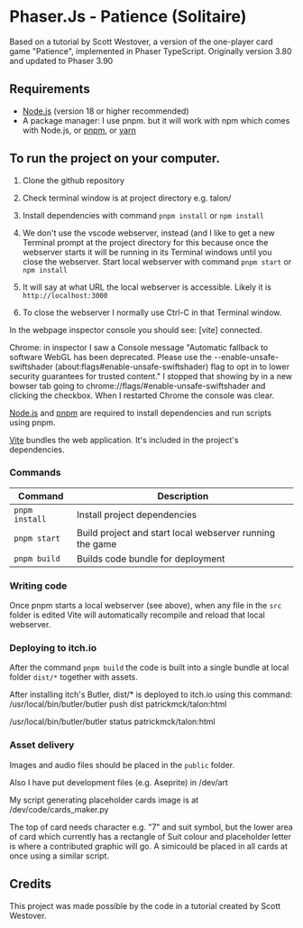 # Phaser.Js - Patience (Solitaire)

Based on a tutorial by Scott Westover, a version of the one-player card game "Patience", implemented in Phaser TypeScript. Originally version 3.80 and updated to Phaser 3.90

## Requirements

- [Node.js](https://nodejs.org) (version 18 or higher recommended)
- A package manager: I use pnpm. but it will work with npm which comes with Node.js, or [pnpm](https://pnpm.io/), or [yarn](https://yarnpkg.com/)

## To run the project on your computer.

1. Clone the github repository

2. Check terminal window is at project directory e.g. talon/

3. Install dependencies with command `pnpm install` or `npm install`

4. We don't use the vscode webserver, instead (and I like to get a new Terminal prompt at the project directory for this because once the webserver starts it will be running in its Terminal windows until you close the webserver. Start local webserver with command `pnpm start` or `npm install`

5. It will say at what URL the local webserver is accessible. Likely it is `http://localhost:3000`

6. To close the webserver I normally use Ctrl-C in that Terminal window.

In the webpage inspector console you should see: [vite] connected.

Chrome: in inspector I saw a Console message "Automatic fallback to software WebGL has been deprecated. Please use the --enable-unsafe-swiftshader (about:flags#enable-unsafe-swiftshader) flag to opt in to lower security guarantees for trusted content." I stopped that showing by in a new bowser tab going to chrome://flags/#enable-unsafe-swiftshader and clicking the checkbox. When I restarted Chrome the console was clear.

<a href="https://nodejs.org" target="_blank">Node.js</a> and <a href="https://pnpm.io/" target="_blank">pnpm</a> are required to install dependencies and run scripts using pnpm.

<a href="https://vitejs.dev/" target="_blank">Vite</a> bundles the web application. It's included in the project's dependencies.

### Commands

| Command | Description |
|---------|-------------|
| `pnpm install` | Install project dependencies |
| `pnpm start` | Build project and start local webserver running the game |
| `pnpm build` | Builds code bundle for deployment |

### Writing code

Once pnpm starts a local webserver (see above), when any file in the `src` folder is edited Vite will automatically recompile and reload that local webserver. 

### Deploying to itch.io

After the command `pnpm build` the code is built into a single bundle at local folder `dist/*` together with assets.

After installing itch's Butler, 
dist/* is deployed to itch.io using this command:
/usr/local/bin/butler/butler push dist patrickmck/talon:html

/usr/local/bin/butler/butler status patrickmck/talon:html  

### Asset delivery

Images and audio files should be placed in the `public` folder.

Also I have put development files (e.g. Aseprite) in /dev/art

My script generating placeholder cards image is at /dev/code/cards_maker.py

The top of card needs character e.g. "7" and suit symbol, but the lower area of card which currently has a rectangle of Suit colour and placeholder letter is where a contributed graphic will go. A simicould be placed in all cards at once using a similar script.

## Credits

This project was made possible by the code in a tutorial created by Scott Westover.</a>
